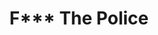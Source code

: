 ---
pid: rs377
title: F*** The Police
location_transcription: Here
coordinates: "[-75.171985441387, 39.949284403492]"
zipcode: '19102'
gen_neighborhood: Center City
neighborhood: Rittenhouse Square,Avenue of The Arts
outside_phl: 
age: '69'
age_range: 60-69
instagram: 
image_file_name: rs_377.jpg
proposal_transcription: |-
  //Fuck the police.//


  I dislike their music.
topic: Armed Forces,Politics
topic_summary: 0, 0, 0
type: Image
keywords_other: Police, Turtle, Music
credit: 
image_labels: 
twitter: 
facebook: 
permalink: "/monuments/rs377/"
layout: item-page
---
